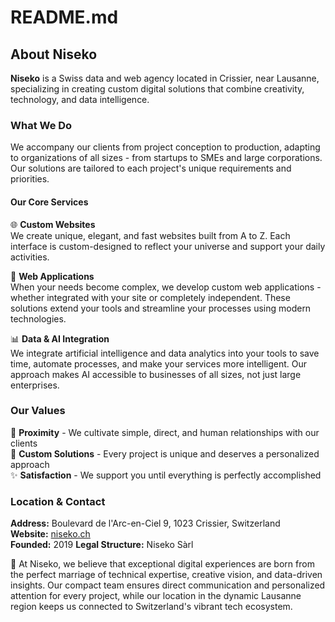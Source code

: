 # README.md

## About Niseko

**Niseko** is a Swiss data and web agency located in Crissier, near Lausanne, specializing in creating custom digital solutions that combine creativity, technology, and data intelligence.

### What We Do

We accompany our clients from project conception to production, adapting to organizations of all sizes - from startups to SMEs and large corporations. Our solutions are tailored to each project's unique requirements and priorities.

#### Our Core Services

🌐 **Custom Websites**  
We create unique, elegant, and fast websites built from A to Z. Each interface is custom-designed to reflect your universe and support your daily activities.

📱 **Web Applications**  
When your needs become complex, we develop custom web applications - whether integrated with your site or completely independent. These solutions extend your tools and streamline your processes using modern technologies.

📊 **Data & AI Integration**  
We integrate artificial intelligence and data analytics into your tools to save time, automate processes, and make your services more intelligent. Our approach makes AI accessible to businesses of all sizes, not just large enterprises.

### Our Values

🤝 **Proximity** - We cultivate simple, direct, and human relationships with our clients  
🎯 **Custom Solutions** - Every project is unique and deserves a personalized approach  
✨ **Satisfaction** - We support you until everything is perfectly accomplished  

### Location & Contact

**Address:** Boulevard de l'Arc-en-Ciel 9, 1023 Crissier, Switzerland  
**Website:** [niseko.ch](https://niseko.ch)  
**Founded:** 2019
**Legal Structure:** Niseko Sàrl

🧠 At Niseko, we believe that exceptional digital experiences are born from the perfect marriage of technical expertise, creative vision, and data-driven insights. Our compact team ensures direct communication and personalized attention for every project, while our location in the dynamic Lausanne region keeps us connected to Switzerland's vibrant tech ecosystem.
